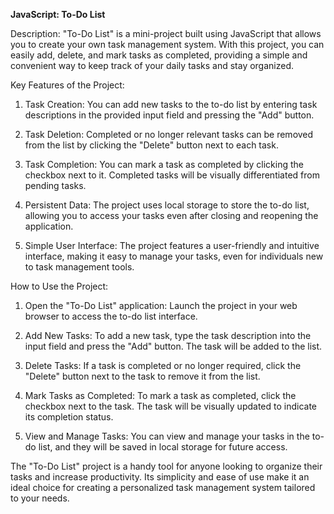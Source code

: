 **JavaScript: To-Do List**

Description:
"To-Do List" is a mini-project built using JavaScript that allows you to create your own task management system. With this project, you can easily add, delete, and mark tasks as completed, providing a simple and convenient way to keep track of your daily tasks and stay organized.

Key Features of the Project:

1. Task Creation: You can add new tasks to the to-do list by entering task descriptions in the provided input field and pressing the "Add" button.

2. Task Deletion: Completed or no longer relevant tasks can be removed from the list by clicking the "Delete" button next to each task.

3. Task Completion: You can mark a task as completed by clicking the checkbox next to it. Completed tasks will be visually differentiated from pending tasks.

4. Persistent Data: The project uses local storage to store the to-do list, allowing you to access your tasks even after closing and reopening the application.

5. Simple User Interface: The project features a user-friendly and intuitive interface, making it easy to manage your tasks, even for individuals new to task management tools.

How to Use the Project:

1. Open the "To-Do List" application: Launch the project in your web browser to access the to-do list interface.

2. Add New Tasks: To add a new task, type the task description into the input field and press the "Add" button. The task will be added to the list.

3. Delete Tasks: If a task is completed or no longer required, click the "Delete" button next to the task to remove it from the list.

4. Mark Tasks as Completed: To mark a task as completed, click the checkbox next to the task. The task will be visually updated to indicate its completion status.

5. View and Manage Tasks: You can view and manage your tasks in the to-do list, and they will be saved in local storage for future access.

The "To-Do List" project is a handy tool for anyone looking to organize their tasks and increase productivity. Its simplicity and ease of use make it an ideal choice for creating a personalized task management system tailored to your needs.
